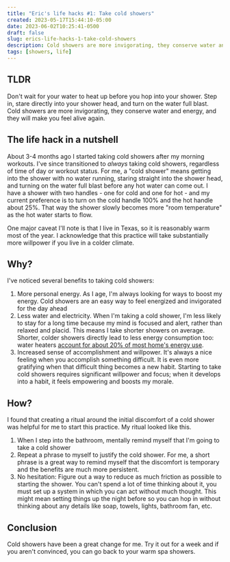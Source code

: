 ```yaml
---
title: "Eric's life hacks #1: Take cold showers"
created: 2023-05-17T15:44:10-05:00
date: 2023-06-02T10:25:41-0500
draft: false
slug: erics-life-hacks-1-take-cold-showers
description: Cold showers are more invigorating, they conserve water and energy, and they will make you feel alive again
tags: [showers, life]
---
```


## TLDR

Don't wait for your water to heat up before you hop into your shower. Step in, stare directly into your shower head, and turn on the water full blast. Cold showers are more invigorating, they conserve water and energy, and they will make you feel alive again.

## The life hack in a nutshell

About 3-4 months ago I started taking cold showers after my morning workouts. I've since transitioned to _always_ taking cold showers, regardless of time of day or workout status. For me, a "cold shower" means getting into the shower with no water running, staring straight into the shower head, and turning on the water full blast before any hot water can come out. I have a shower with two handles - one for cold and one for hot - and my current preference is to turn on the cold handle 100% and the hot handle about 25%. That way the shower slowly becomes more "room temperature" as the hot water starts to flow.

One major caveat I'll note is that I live in Texas, so it is reasonably warm most of the year. I acknowledge that this practice will take substantially more willpower if you live in a colder climate.

## Why?

I've noticed several benefits to taking cold showers:

1. More personal energy. As I age, I'm always looking for ways to boost my energy. Cold showers are an easy way to feel energized and invigorated for the day ahead
2. Less water and electricity. When I'm taking a cold shower, I'm less likely to stay for a long time because my mind is focused and alert, rather than relaxed and placid. This means I take shorter showers on average. Shorter, colder showers directly lead to less energy consumption too: water heaters [account for about 20% of most home's energy use](https://www.energy.gov/energysaver/water-heating).
3. Increased sense of accomplishment and willpower. It's always a nice feeling when you accomplish something difficult. It is even more gratifying when that difficult thing becomes a new habit. Starting to take cold showers requires significant willpower and focus; when it develops into a habit, it feels empowering and boosts my morale.

## How?

I found that creating a ritual around the initial discomfort of a cold shower was helpful for me to start this practice. My ritual looked like this.

1. When I step into the bathroom, mentally remind myself that I'm going to take a cold shower
2. Repeat a phrase to myself to justify the cold shower. For me, a short phrase is a great way to remind myself that the discomfort is temporary and the benefits are much more persistent.
3. No hesitation: Figure out a way to reduce as much friction as possible to starting the shower. You can't spend a lot of time thinking about it, you must set up a system in which you can act without much thought. This might mean setting things up the night before so you can hop in without thinking about any details like soap, towels, lights, bathroom fan, etc.

## Conclusion

Cold showers have been a great change for me. Try it out for a week and if you aren't convinced, you can go back to your warm spa showers.
